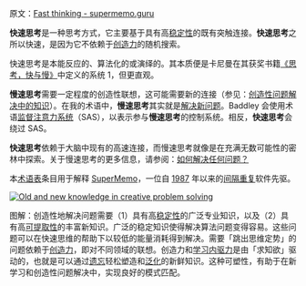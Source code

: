 原文：[Fast thinking - supermemo.guru](https://supermemo.guru/wiki/Fast_thinking)

**快速思考**是一种思考方式，它主要基于具有高[稳定性](https://supermemo.guru/wiki/Stability)的既有突触连接。**快速思考**之所以快速，是因为它不依赖于[创造力](https://supermemo.guru/wiki/Creativity)的随机搜索。

快速思考是本能反应的、算法化的或演绎的。其本质便是卡尼曼在其获奖书籍[《思考，快与慢》](https://en.wikipedia.org/wiki/Thinking,_Fast_and_Slow)中定义的系统 1，但更直观。

**慢速思考**需要一定程度的创造性联想，这可能需要新的连接（参见：[创造性问题解决中的知识](https://supermemo.guru/wiki/Knowledge_in_creative_problem_solving)）。在我的术语中，**慢速思考**其实就是[解决新问题](https://supermemo.guru/wiki/Problem_solving)。Baddley 会使用术语[监督注意力系统](https://supermemo.guru/wiki/Supervisory_Attentional_System)（SAS），以表示参与**慢速思考**的控制系统。相反，**快速思考**会绕过 SAS。

**快速思考**依赖于大脑中现有的高速连接，而慢速思考就像是在充满无数可能性的密林中探索。关于慢速思考的更多信息，请参阅：[如何解决任何问题？](https://supermemo.guru/wiki/How_to_solve_any_problem%3F)

本[术语表](https://supermemo.guru/wiki/Glossary)条目用于解释 [SuperMemo](https://supermemo.guru/wiki/SuperMemo_Guru)，一位自 [1987](https://supermemo.guru/wiki/History_of_spaced_repetition_(print)) 年以来的[间隔重复](https://supermemo.guru/wiki/Spaced_repetition)软件先驱。

[![Old and new knowledge in creative problem solving](https://supermemo.guru/images/thumb/0/0c/Knowledge_in_creative_problem_solving.png/600px-Knowledge_in_creative_problem_solving.png)](https://supermemo.guru/wiki/File:Knowledge_in_creative_problem_solving.png)

图解：创造性地解决问题需要（1）具有高[稳定性](https://supermemo.guru/wiki/Stability)的广泛专业知识，以及（2）具有高[可提取性](https://supermemo.guru/wiki/Retrievability)的丰富新知识。广泛的稳定知识使得解决算法问题变得容易。这些问题可以在快速思维的帮助下以较低的能量消耗得到解决。需要「跳出思维定势」的问题依赖于[创造力](https://supermemo.guru/wiki/Creativity)，即对不同领域的联想。创造力和[学习内驱力](https://supermemo.guru/wiki/Learn_drive)是由「求知欲」驱动的，也就是可以通过[遗忘](https://supermemo.guru/wiki/Forgetting)轻松塑造和[泛化](https://supermemo.guru/wiki/Generalization)的新鲜知识。这种可塑性，有助于在新学习和创造性问题解决中，实现良好的模式匹配。